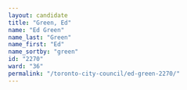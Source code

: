 ```yaml
---
layout: candidate
title: "Green, Ed"
name: "Ed Green"
name_last: "Green"
name_first: "Ed"
name_sortby: "green"
id: "2270"
ward: "36"
permalink: "/toronto-city-council/ed-green-2270/"
---
```

